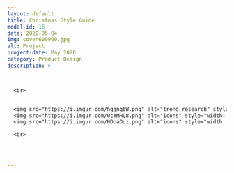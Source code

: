 ```yaml
---
layout: default
title: Christmas Style Guide
modal-id: 16
date: 2020-05-04
img: coven600900.jpg
alt: Project
project-date: May 2020
category: Product Design
description: >



  <br>


  <img src="https://i.imgur.com/hgjng6W.png" alt="trend research" style="width: 100%;"/>
  <img src="https://i.imgur.com/0cYMHQ8.png" alt="icons" style="width: 100%;"/>
  <img src="https://i.imgur.com/HDoaOuz.png" alt="icons" style="width: 100%;"/>

  <br>




---
```

